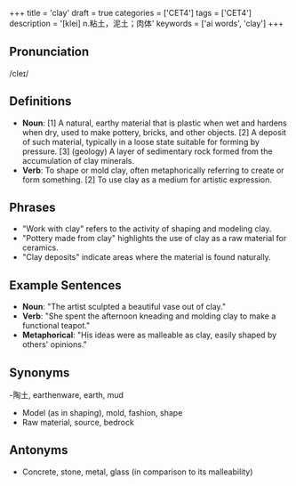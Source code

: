 +++
title = 'clay'
draft = true
categories = ['CET4']
tags = ['CET4']
description = '[klei] n.粘土，泥土；肉体'
keywords = ['ai words', 'clay']
+++

## Pronunciation
/cleɪ/

## Definitions
- **Noun**: [1] A natural, earthy material that is plastic when wet and hardens when dry, used to make pottery, bricks, and other objects. [2] A deposit of such material, typically in a loose state suitable for forming by pressure. [3] (geology) A layer of sedimentary rock formed from the accumulation of clay minerals.
- **Verb**: To shape or mold clay, often metaphorically referring to create or form something. [2] To use clay as a medium for artistic expression.

## Phrases
- "Work with clay" refers to the activity of shaping and modeling clay.
- "Pottery made from clay" highlights the use of clay as a raw material for ceramics.
- "Clay deposits" indicate areas where the material is found naturally.

## Example Sentences
- **Noun**: "The artist sculpted a beautiful vase out of clay."
- **Verb**: "She spent the afternoon kneading and molding clay to make a functional teapot."
- **Metaphorical**: "His ideas were as malleable as clay, easily shaped by others' opinions."

## Synonyms
-陶土, earthenware, earth, mud
- Model (as in shaping), mold, fashion, shape
- Raw material, source, bedrock

## Antonyms
- Concrete, stone, metal, glass (in comparison to its malleability)

